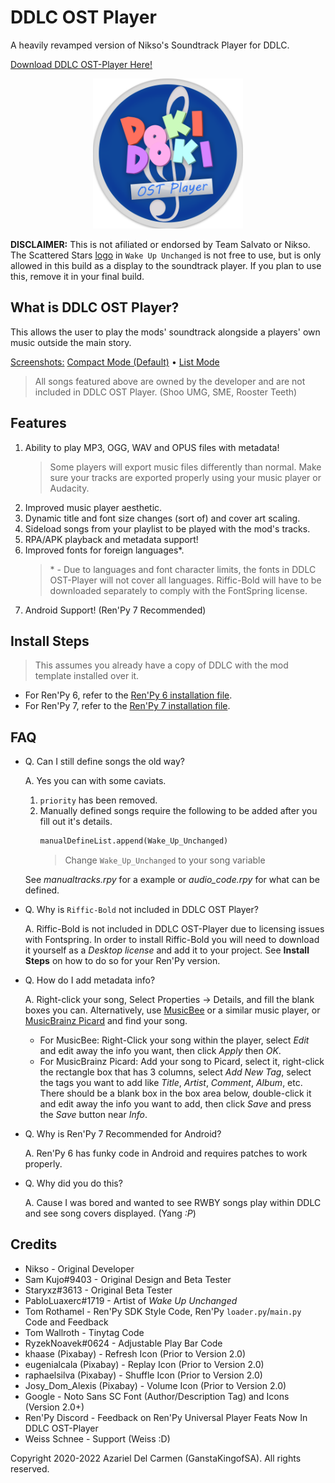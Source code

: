 # DDLC OST Player

A heavily revamped version of Nikso's Soundtrack Player for DDLC.

[Download DDLC OST-Player Here!](https://github.com/GanstaKingofSA/DDLC-OSTPlayer/releases/latest) 

<p align="center">
   <img src=".github/assets/OSTPlayerLogo.png" alt="OST Player Logo" width=240x> 
</p>

**DISCLAIMER:** This is not afiliated or endorsed by Team Salvato or Nikso. The Scattered Stars <u>logo</u> in `Wake Up Unchanged` is not free to use, but is only allowed in this build as a display to the soundtrack player. If you plan to use this, remove it in your final build.

## What is DDLC OST Player?
This allows the user to play the mods' soundtrack alongside a players' own music outside the main story.

<u>Screenshots:</u> [Compact Mode (Default)](.github/assets/screenshot0001.png) • [List Mode](.github/assets/screenshot0002.png)
> All songs featured above are owned by the developer and are not included in DDLC OST Player. (Shoo UMG, SME, Rooster Teeth)

## Features
1. Ability to play MP3, OGG, WAV and OPUS files with metadata!
   > Some players will export music files differently than normal. Make sure your tracks are exported properly using your music player or Audacity.
2. Improved music player aesthetic.
3. Dynamic title and font size changes (sort of) and cover art scaling.
4. Sideload songs from your playlist to be played with the mod's tracks.
5. RPA/APK playback and metadata support!
6. Improved fonts for foreign languages*.
   > \* - Due to languages and font character limits, the fonts in DDLC OST-Player will not cover all languages. Riffic-Bold will have to be downloaded separately to comply with the FontSpring license.
7. Android Support! (Ren'Py 7 Recommended)

## Install Steps
> This assumes you already have a copy of DDLC with the mod template installed over it.
- For Ren'Py 6, refer to the [Ren'Py 6 installation file](README_Ren'Py6.txt).
- For Ren'Py 7, refer to the [Ren'Py 7 installation file](README_Ren'Py7.txt).

## FAQ
- Q. Can I still define songs the old way?

   A. Yes you can with some caviats.

   1. `priority` has been removed.
   2. Manually defined songs require the following to be added after you fill out it's details.
      ```py
      manualDefineList.append(Wake_Up_Unchanged)
      ```
      > Change `Wake_Up_Unchanged` to your song variable

   See _manualtracks.rpy_ for a example or _audio_code.rpy_ for what can be defined.

- Q. Why is `Riffic-Bold` not included in DDLC OST Player?

   A. Riffic-Bold is not included in DDLC OST-Player due to licensing issues with Fontspring. In order to install Riffic-Bold you will need to download it yourself as a _Desktop license_ and add it to your project. See **Install Steps** on how to do so for your Ren'Py version.

- Q. How do I add metadata info?

  A. Right-click your song, Select Properties -> Details, and fill the blank boxes you can. Alternatively, use [MusicBee](https://www.getmusicbee.com/) or a similar music player, or [MusicBrainz Picard](https://picard.musicbrainz.org/) and find your song.

  - For MusicBee: Right-Click your song within the player, select _Edit_ and edit away the info you want, then click _Apply_ then _OK_.
  - For MusicBrainz Picard: Add your song to Picard, select it, right-click the rectangle box that has 3 columns, select _Add New Tag_, select the tags you want to add like _Title_, _Artist_, _Comment_, _Album_, etc. There should be a blank box in the box area below, double-click it and edit away the info you want to add, then click _Save_ and press the _Save_ button near _Info_.

- Q. Why is Ren'Py 7 Recommended for Android?

  A. Ren'Py 6 has funky code in Android and requires patches to work properly.</u>

- Q. Why did you do this?

  A. Cause I was bored and wanted to see RWBY songs play within DDLC and see song covers displayed. (Yang _:P_)

## Credits

- Nikso - Original Developer
- Sam Kujo#9403 - Original Design and Beta Tester
- Staryxz#3613 - Original Beta Tester
- PabloLuaxerc#1719 - Artist of *Wake Up Unchanged*
- Tom Rothamel - Ren'Py SDK Style Code, Ren'Py `loader.py`/`main.py` Code and Feedback
- Tom Wallroth - Tinytag Code
- RyzekNoavek#0624 - Adjustable Play Bar Code
- khaase (Pixabay) - Refresh Icon (Prior to Version 2.0)
- eugenialcala (Pixabay) - Replay Icon (Prior to Version 2.0)
- raphaelsilva (Pixabay) - Shuffle Icon (Prior to Version 2.0)
- Josy_Dom_Alexis (Pixabay) - Volume Icon (Prior to Version 2.0)
- Google - Noto Sans SC Font (Author/Description Tag) and Icons (Version 2.0+)
- Ren'Py Discord - Feedback on Ren'Py Universal Player Feats Now In DDLC OST-Player
- Weiss Schnee - Support (Weiss :D)

Copyright 2020-2022 Azariel Del Carmen (GanstaKingofSA). All rights reserved.